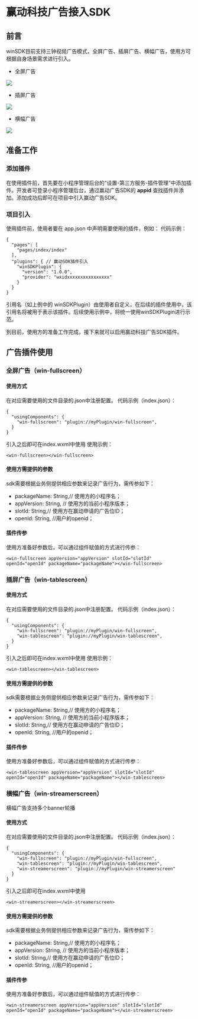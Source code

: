 # 赢动科技广告接入SDK

## 前言
winSDK目前支持三钟视频广告模式，全屏广告、插屏广告、横幅广告，使用方可根据自身场景需求进行引入。

 - 全屏广告
 
![](./images/fullScreen.jpg)
 - 插屏广告
 
![](./images/tableScreen.jpg)
 - 横幅广告

![](./images/streamerScreen.jpg)

## 准备工作

### 添加插件

在使用插件前，首先要在小程序管理后台的“设置-第三方服务-插件管理”中添加插件。开发者可登录小程序管理后台，通过赢动广告SDK的 **appid** 查找插件并添加。添加成功后即可在项目中引入赢动广告SDK。

### 项目引入

使用插件前，使用者要在 app.json 中声明需要使用的插件，例如：
代码示例：
```
{
  "pages": [
    "pages/index/index"
  ],
  "plugins": { // 赢动SDK插件引入
    "winSDKPlugin": {
      "version": "1.0.0",
      "provider": "wxidxxxxxxxxxxxxxxxx"
    }
  }
}
```
引用名（如上例中的 winSDKPlugin）由使用者自定义，在后续的插件使用中，该引用名将被用于表示该插件。后续使用示例中，将统一使用winSDKPlugin进行示范。

到目前，使用方的准备工作完成，接下来就可以启用赢动科技广告SDK插件。

## 广告插件使用

### 全屏广告（win-fullscreen）

#### 使用方式

在对应需要使用的文件目录的.json中注册配置。
代码示例（index.json）：
```
{
  "usingComponents": {
    "win-fullscreen": "plugin://myPlugin/win-fullscreen",
  }
}
```

引入之后即可在index.wxml中使用
使用示例：

```
<win-fullscreen></win-fullscreen>
```
#### 使用方需提供的参数

sdk需要根据业务侧提供相应参数来记录广告行为，需传参如下：

- packageName: String,// 使用方的小程序名；
- appVersion: String, // 使用方的当前小程序版本；
- slotId: String,// 使用方在赢动申请的广告位ID；
- openId: String, //用户的openid；

#### 插件传参

使用方准备好参数后，可以通过组件赋值的方式进行传参：
```
<win-fullscreen appVersion="appVersion" slotId="slotId" openId="openId" packageName="packageName"></win-fullscreen>
```

### 插屏广告（win-tablescreen）

#### 使用方式

在对应需要使用的文件目录的.json中注册配置。
代码示例（index.json）：
```
{
  "usingComponents": {
    "win-fullscreen": "plugin://myPlugin/win-fullscreen",
    "win-tablescreen": "plugin://myPlugin/win-tablescreen",
  }
}
```

引入之后即可在index.wxml中使用
使用示例：
```
<win-tablescreen></win-tablescreen>
```
#### 使用方需提供的参数

sdk需要根据业务侧提供相应参数来记录广告行为，需传参如下：

- packageName: String,// 使用方的小程序名；
- appVersion: String, // 使用方的当前小程序版本；
- slotId: String,// 使用方在赢动申请的广告位ID；
- openId: String, //用户的openid；

#### 插件传参

使用方准备好参数后，可以通过组件赋值的方式进行传参：
```
<win-tablescreen appVersion="appVersion" slotId="slotId" openId="openId" packageName="packageName"></win-tablescreen>
```

### 横幅广告（win-streamerscreen）

横幅广告支持多个banner轮播

#### 使用方式

在对应需要使用的文件目录的.json中注册配置。
代码示例（index.json）：
```
{
  "usingComponents": {
    "win-fullscreen": "plugin://myPlugin/win-fullscreen",
    "win-tablescreen": "plugin://myPlugin/win-tablescreen",
    "win-streamerscreen": "plugin://myPlugin/win-streamerscreen"
  }
}
```
引入之后即可在index.wxml中使用
```
<win-streamerscreen></win-streamerscreen>
```
#### 使用方需提供的参数

sdk需要根据业务侧提供相应参数来记录广告行为，需传参如下：

- packageName: String,// 使用方的小程序名；
- appVersion: String, // 使用方的当前小程序版本；
- slotId: String,// 使用方在赢动申请的广告位ID；
- openId: String, //用户的openid；

#### 插件传参
使用方准备好参数后，可以通过组件赋值的方式进行传参：
```
<win-streamerscreen appVersion="appVersion" slotId="slotId" openId="openId" packageName="packageName"></win-streamerscreen>
```